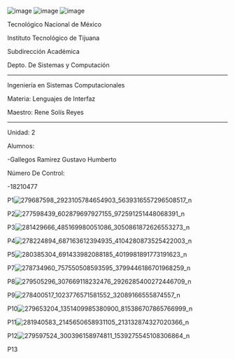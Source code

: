 ![image](https://user-images.githubusercontent.com/65438145/162041790-23b37b0c-a65b-476b-9255-fc61326d9763.png)
![image](https://user-images.githubusercontent.com/65438145/162041804-b8a7e51d-537a-4641-82c1-ee5f7e09a35c.png)
![image](https://user-images.githubusercontent.com/65438145/162041821-6947bd91-6f0d-4875-9eaa-cc8104e5923e.png)

Tecnológico Nacional de México

Instituto Tecnológico de Tijuana

Subdirección Académica

Depto. De Sistemas y Computación

-------------------------------------
Ingeniería en Sistemas Computacionales

Materia: Lenguajes de Interfaz 

Maestro: Rene Solís Reyes

-------------------------------------
Unidad: 2


Alumnos: 

-Gallegos Ramirez Gustavo Humberto

Número De Control: 

-18210477

P1![279687598_2923105784654903_5639316557296508517_n](https://user-images.githubusercontent.com/99368152/170633813-d7a62945-f893-4b00-9f5a-ab5727775e15.png)

P2![277598439_602879697927155_972591251448068391_n](https://user-images.githubusercontent.com/99368152/170633833-89c0bee2-cbb7-4311-9e19-2bc613ec91f1.png)

P3![281429666_485169980051086_3050861872626553273_n](https://user-images.githubusercontent.com/99368152/170633844-f775f63a-4dc7-48f9-8562-6c9498a89788.png)

P4![278224894_687163612394935_4104280873525422003_n](https://user-images.githubusercontent.com/99368152/170633861-03a4adc9-ce58-46ce-9261-b4dcedb38f74.png)

P5![280385304_691433982088185_4019981891773191623_n](https://user-images.githubusercontent.com/99368152/170633884-c22d2534-3556-40d3-99b6-6352c1833c7c.png)

P7![278734960_757550508593595_3799446186701968259_n](https://user-images.githubusercontent.com/99368152/170633907-6955d135-14a0-4b0e-bab7-3726ca43ccee.png)

P8![279505296_307669118232476_2926285400272446709_n](https://user-images.githubusercontent.com/99368152/170633939-59ef3660-8cac-4e24-82d6-8282b678f10c.png)

P9![278400517_1023776571581552_32089166555874557_n](https://user-images.githubusercontent.com/99368152/170633970-b72f03ce-9b2e-44fc-9e9b-1e7205fca15e.png)

P10![279653204_1351409985380900_815386707865766999_n](https://user-images.githubusercontent.com/99368152/170633987-ee57c2b2-00fa-424f-8d0e-2b5ff48a1c9e.png)

P11![281940583_2145650658931105_213132874327020366_n](https://user-images.githubusercontent.com/99368152/170634005-805ecef6-43c4-4929-971e-7251c58a23c5.png)

P12![279597524_300396158974811_1539275545108306864_n](https://user-images.githubusercontent.com/99368152/170634020-249977ac-2dac-4618-832d-cca30a01c422.png)

P13
